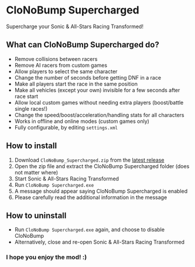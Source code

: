 # CloNoBump Supercharged
Supercharge your Sonic & All-Stars Racing Transformed!

## What can CloNoBump Supercharged do?
 * Remove collisions between racers
 * Remove AI racers from custom games
 * Allow players to select the same character
 * Change the number of seconds before getting DNF in a race
 * Make all players start the race in the same position
 * Make all vehicles (except your own) invisible for a few seconds after race start
 * Allow local custom games without needing extra players (boost/battle single races!)
 * Change the speed/boost/acceleration/handling stats for all characters
 * Works in offline and online modes (custom games only)
 * Fully configurable, by editing `settings.xml`

## How to install
 1. Download `CloNoBump_Supercharged.zip` from the [latest release](https://github.com/Tyaap/ASRT_CloNoBump_Supercharged/releases)
 2. Open the zip file and extract the CloNoBump Supercharged folder (does not matter where)
 3. Start Sonic & All-Stars Racing Transformed
 4. Run `CloNoBump Supercharged.exe`
 5. A message should appear saying CloNoBump Supercharged is enabled
 6. Please carefully read the additional information in the message

## How to uninstall
 * Run `CloNoBump Supercharged.exe` again, and choose to disable CloNoBump
 * Alternatively, close and re-open Sonic & All-Stars Racing Transformed
 
### I hope you enjoy the mod! :)
